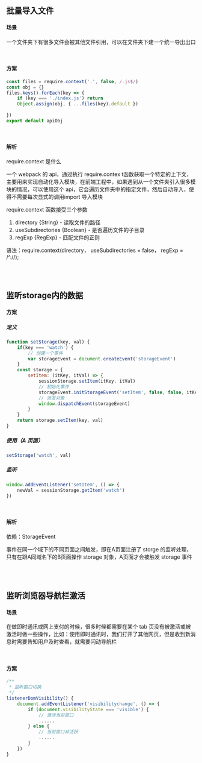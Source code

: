 ## 批量导入文件

#### 场景

一个文件夹下有很多文件会被其他文件引用，可以在文件夹下建一个统一导出出口

<br />

#### 方案

```js
const files = require.context('.', false, /.js$/)
const obj = {}
files.keys().forEach(key => {
    if (key === './index.js') return
    Object.assign(obj, { ...files(key).default })
    
})
export default apiObj
```

<br />

#### 解析

require.context 是什么

一个 webpack 的 api，通过执行 require.contex t函数获取一个特定的上下文，主要用来实现自动化导入模块，在前端工程中，如果遇到从一个文件夹引入很多模块的情况，可以使用这个 api，它会遍历文件夹中的指定文件，然后自动导入，使得不需要每次显式的调用import 导入模块

require.context 函数接受三个参数

1. directory {String}  - 读取文件的路径
2. useSubdirectories {Boolean}  - 是否遍历文件的子目录
3. regExp {RegExp}  - 匹配文件的正则

语法：require.context(directory， useSubdirectories = false， regExp = /^.//);

<br />

<br />

## 监听storage内的数据

#### 方案

##### 定义

```js
function setStorage(key, val) {
    if(key === 'watch') {
        // 创建一个事件
        var storageEvent = document.createEvent('storageEvent')
    }
    const storage = {
        setItem: (itKey, itVal) => {
            sessionStorage.setItem(itKey, itVal)
            // 初始化事件
            storageEvent.initStorageEvent('setItem', false, false, itKey, null, itVal, null, null)
            // 派发对象
            window.dispatchEvent(storageEvent)
        }
    }
    return storage.setItem(key, val)
}
```

##### 使用（A 页面）

```js
setStorage('watch', val)
```

##### 监听

```js
window.addEventListener('setItem', () => {
    newVal = sessionStorage.getItem('watch')
})
```

<br />

#### 解析

依赖：StorageEvent

事件在同一个域下的不同页面之间触发，即在A页面注册了 storge 的监听处理，只有在跟A同域名下的B页面操作 storage 对象，A页面才会被触发 storage 事件

<br />

<br />

## 监听浏览器导航栏激活

#### 场景

在做即时通讯或网上支付的时候，很多时候都需要在某个 tab 页没有被激活或被激活时做一些操作，比如：使用即时通讯时，我们打开了其他网页，但是收到新消息时需要告知用户及时查看，就需要闪动导航栏

<br />

#### 方案

```js
/**
 * 监听窗口切换
 */
listenerDomVisibility() {
    document.addEventListener('visibilitychange', () => {
        if (document.visibilityState === 'visible') {
            // 激活当前窗口
            ......
        } else {
            // 当前窗口非活跃
            ......
        }
    })
}
```



